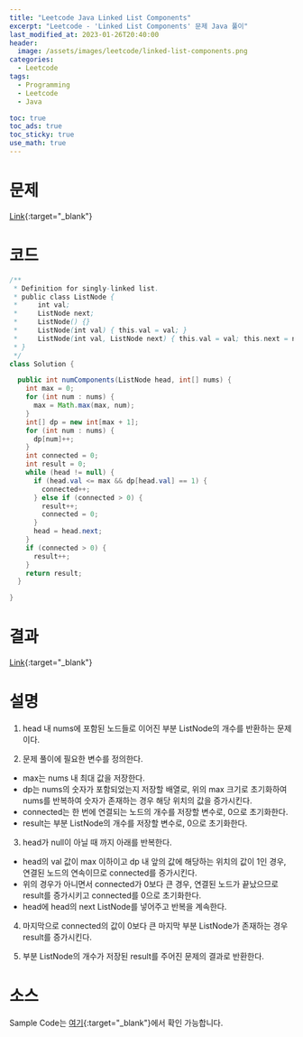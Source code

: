 ```yaml
---
title: "Leetcode Java Linked List Components"
excerpt: "Leetcode - 'Linked List Components' 문제 Java 풀이"
last_modified_at: 2023-01-26T20:40:00
header:
  image: /assets/images/leetcode/linked-list-components.png
categories:
  - Leetcode
tags:
  - Programming
  - Leetcode
  - Java

toc: true
toc_ads: true
toc_sticky: true
use_math: true
---
```

# 문제
[Link](https://leetcode.com/problems/linked-list-components){:target="_blank"}

# 코드
```java
/**
 * Definition for singly-linked list.
 * public class ListNode {
 *     int val;
 *     ListNode next;
 *     ListNode() {}
 *     ListNode(int val) { this.val = val; }
 *     ListNode(int val, ListNode next) { this.val = val; this.next = next; }
 * }
 */
class Solution {

  public int numComponents(ListNode head, int[] nums) {
    int max = 0;
    for (int num : nums) {
      max = Math.max(max, num);
    }
    int[] dp = new int[max + 1];
    for (int num : nums) {
      dp[num]++;
    }
    int connected = 0;
    int result = 0;
    while (head != null) {
      if (head.val <= max && dp[head.val] == 1) {
        connected++;
      } else if (connected > 0) {
        result++;
        connected = 0;
      }
      head = head.next;
    }
    if (connected > 0) {
      result++;
    }
    return result;
  }

}
```

# 결과
[Link](https://leetcode.com/problems/linked-list-components/submissions/885618789/){:target="_blank"}

# 설명
1. head 내 nums에 포함된 노드들로 이어진 부분 ListNode의 개수를 반환하는 문제이다.

2. 문제 풀이에 필요한 변수를 정의한다.
- max는 nums 내 최대 값을 저장한다.
- dp는 nums의 숫자가 포함되었는지 저장할 배열로, 위의 max 크기로 초기화하여 nums를 반복하여 숫자가 존재하는 경우 해당 위치의 값을 증가시킨다.
- connected는 한 번에 연결되는 노드의 개수를 저장할 변수로, 0으로 초기화한다.
- result는 부분 ListNode의 개수를 저장할 변수로, 0으로 초기화한다.

3. head가 null이 아닐 때 까지 아래를 반복한다.
- head의 val 값이 max 이하이고 dp 내 앞의 값에 해당하는 위치의 값이 1인 경우, 연결된 노드의 연속이므로 connected를 증가시킨다.
- 위의 경우가 아니면서 connected가 0보다 큰 경우, 연결된 노드가 끝났으므로 result를 증가시키고 connected를 0으로 초기화한다.
- head에 head의 next ListNode를 넣어주고 반복을 계속한다.

4. 마지막으로 connected의 값이 0보다 큰 마지막 부분 ListNode가 존재하는 경우 result를 증가시킨다.

5. 부분 ListNode의 개수가 저장된 result를 주어진 문제의 결과로 반환한다.

# 소스
Sample Code는 [여기](https://github.com/GracefulSoul/leetcode/blob/master/src/main/java/gracefulsoul/problems/LinkedListComponents.java){:target="_blank"}에서 확인 가능합니다.